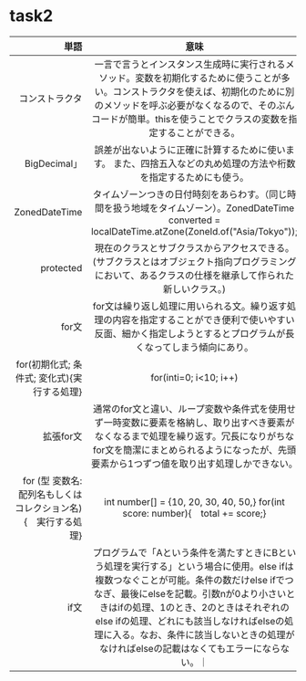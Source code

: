 # task2
|単語|意味 | 
|---:| :---: |
|コンストラクタ|一言で言うとインスタンス生成時に実行されるメソッド。変数を初期化するために使うことが多い。コンストラクタを使えば、初期化のために別のメソッドを呼ぶ必要がなくなるので、そのぶんコードが簡単。thisを使うことでクラスの変数を指定することができる。|
|BigDecimal」|誤差が出ないように正確に計算するために使います。 また、四捨五入などの丸め処理の方法や桁数を指定するためにも使う。|
|ZonedDateTime|タイムゾーンつきの日付時刻をあらわす。（同じ時間を扱う地域をタイムゾーン）。ZonedDateTime converted = localDateTime.atZone(ZoneId.of("Asia/Tokyo"));|
|protected|現在のクラスとサブクラスからアクセスできる。(サブクラスとはオブジェクト指向プログラミングにおいて、あるクラスの仕様を継承して作られた新しいクラス。)|
|for文|for文は繰り返し処理に用いられる文。繰り返す処理の内容を指定することができ便利で使いやすい反面、細かく指定しようとするとプログラムが長くなってしまう傾向にあり。|
|for(初期化式; 条件式; 変化式){実行する処理}|for(inti=0; i<10; i++)|
|拡張for文|通常のfor文と違い、ループ変数や条件式を使用せず一時変数に要素を格納し、取り出すべき要素がなくなるまで処理を繰り返す。冗長になりがちなfor文を簡潔にまとめられるようになったが、先頭要素から1つずつ値を取り出す処理しかできない。|
|for (型 変数名: 配列名もしくはコレクション名){　実行する処理}|int number[] = {10, 20, 30, 40, 50,} for(int score: number){　total += score;}|
|if文|プログラムで「Aという条件を満たすときにBという処理を実行する」という場合に使用。else ifは複数つなぐことが可能。条件の数だけelse ifでつなぎ、最後にelseを記載。引数nが0より小さいときはifの処理、1のとき、2のときはそれぞれのelse ifの処理、どれにも該当しなければelseの処理に入る。なお、条件に該当しないときの処理がなければelseの記載はなくてもエラーにならない。｜


